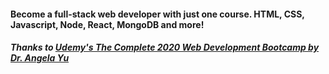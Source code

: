 #### Become a full-stack web developer with just one course. HTML, CSS, Javascript, Node, React, MongoDB and more!
##### Thanks to [Udemy's The Complete 2020 Web Development Bootcamp by Dr. Angela Yu](https://www.udemy.com/course/the-complete-web-development-bootcamp/)
